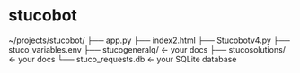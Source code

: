 # stucobot

~/projects/stucobot/
├── app.py
├── index2.html
├── Stucobotv4.py
├── stuco_variables.env
├── stucogeneralq/        ← your docs
├── stucosolutions/       ← your docs
└── stuco_requests.db     ← your SQLite database

